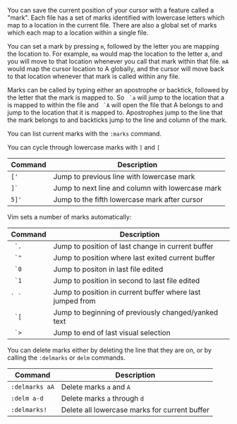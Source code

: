 You can save the current position of your cursor with a feature called a "mark". Each file has a set of marks identified with lowercase letters which map to a location in the current file. There are also a global set of marks which each map to a location within a single file.

You can set a mark by pressing `m`, followed by the letter you are mapping the location to. For example, `ma` would map the location to the letter a, and you will move to that location whenever you call that mark within that file. `mA` would map the cursor location to A globally, and the cursor will move back to that location whenever that mark is called within any file.

Marks can be called by typing either an apostrophe or backtick, followed by the letter that the mark is mapped to. So `` `a`` will jump to the location that a is mapped to within the file and `` `A`` will open the file that A belongs to and jump to the location that it is mapped to. Apostrophes jump to the line that the mark belongs to and backticks jump to the line and column of the mark.

You can list current marks with the `:marks` command.

You can cycle through lowercase marks with `]` and `[`

| Command | Description                                      |
|---------|--------------------------------------------------|
| `['`    | Jump to previous line with lowercase mark        |
| ``]` `` | Jump to next line and column with lowercase mark |
| `5]'`   | Jump to the fifth lowercase mark after cursor    |

Vim sets a number of marks automatically:

| Command   | Description                                               |
|-----------|-----------------------------------------------------------|
| `` `.``   | Jump to position of last change in current buffer         |
| `` `"``   | Jump to position where last exited current buffer         |
| `` `0``   | Jump to positon in last file edited                       |
| `` `1``   | Jump to position in second to last file edited            |
| `` ` ` `` | Jump to position in current buffer where last jumped from |
| `` `[``   | Jump to beginning of previously changed/yanked text       |
| `` `>``   | Jump to end of last visual selection

You can delete marks either by deleting the line that they are on, or by calling the `:delmarks` or `delm` commands.

| Command        | Description                                   |
|----------------|-----------------------------------------------|
| `:delmarks aA` | Delete marks `a` and `A`                      |
| `:delm a-d`    | Delete marks `a` through `d`                  |
| `:delmarks!`   | Delete all lowercase marks for current buffer |